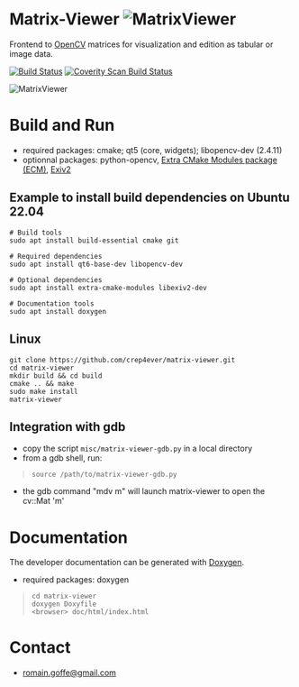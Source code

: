 # Matrix-Viewer ![MatrixViewer](icons/matrix-viewer/48x48/matrix-viewer.png)
Frontend to [OpenCV](http://opencv.org/) matrices for visualization and edition as tabular or image data.

[![Build Status](https://travis-ci.org/crep4ever/matrix-viewer.svg?branch=master)](https://travis-ci.org/crep4ever/matrix-viewer)
[![Coverity Scan Build Status](https://img.shields.io/coverity/scan/4241.svg)](https://scan.coverity.com/projects/crep4ever-matrix-viewer)

![MatrixViewer](doc/img/main.png)

# Build and Run

* required packages: cmake; qt5 (core, widgets); libopencv-dev (2.4.11)
* optionnal packages: python-opencv, [Extra CMake Modules package (ECM)](https://api.kde.org/ecm/), [Exiv2](https://exiv2.org/)

## Example to install build dependencies on Ubuntu 22.04

```shell
# Build tools
sudo apt install build-essential cmake git

# Required dependencies
sudo apt install qt6-base-dev libopencv-dev

# Optional dependencies
sudo apt install extra-cmake-modules libexiv2-dev

# Documentation tools
sudo apt install doxygen

```

## Linux

```shell
git clone https://github.com/crep4ever/matrix-viewer.git
cd matrix-viewer
mkdir build && cd build
cmake .. && make
sudo make install
matrix-viewer
```

## Integration with gdb

* copy the script `misc/matrix-viewer-gdb.py` in a local directory
* from a gdb shell, run:
>     source /path/to/matrix-viewer-gdb.py
* the gdb command "mdv m" will launch matrix-viewer to open the cv::Mat 'm'

# Documentation

The developer documentation can be generated with [Doxygen](www.doxygen.org).

* required packages: doxygen

>     cd matrix-viewer
>     doxygen Doxyfile
>     <browser> doc/html/index.html

# Contact
* romain.goffe@gmail.com
